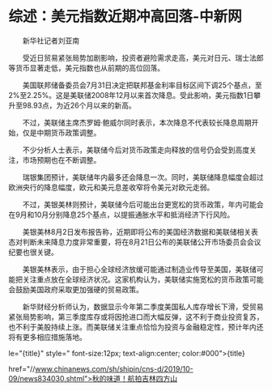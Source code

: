 # 综述：美元指数近期冲高回落-中新网

　　新华社记者刘亚南

　　受近日贸易紧张局势加剧影响，投资者避险需求走高，美元对日元、瑞士法郎等货币显著走低，美元指数也从前期的高位回落。

　　美国联邦储备委员会7月31日决定把联邦基金利率目标区间下调25个基点，至2%至2.25%。这是美联储2008年12月以来首次降息。受此影响，美元指数1日攀升至98.93点，为近26个月以来的新高。

　　不过，美联储主席杰罗姆·鲍威尔同时表示，本次降息不代表较长降息周期开始，仅是中期货币政策调整。

　　不少分析人士表示，美联储今后对货币政策走向释放的信号仍会受到高度关注，市场预期也在不断调整。

　　瑞银集团预计，美联储年内最多还会降息一次。同时，美联储降息幅度会超过欧洲央行的降息幅度，欧元和美元息差收窄将令美元对欧元走弱。

　　不过，美银美林则预计，美联储今后可能出台更宽松的货币政策，年内可能会在9月和10月分别降息25个基点，以提振通胀水平和抵消经济下行风险。

　　美银美林8月2日发布报告称，近期即将公布的美国经济数据和美联储相关表态对判断未来降息力度非常重要，将在8月21日公布的美联储公开市场委员会会议纪要也很关键。

　　美银美林表示，由于担心全球经济放缓可能通过制造业传导至美国，美联储可能把关注重点放在全球经济状况。这家机构认为，美联储实施宽松的货币政策可能会鼓励美国政府采取更加强硬的贸易政策。

　　新华财经分析师认为，数据显示今年第二季度美国私人库存增长下滑，受贸易紧张局势影响，第三季度库存或将因抢进口而大幅反弹，这不利于商业投资复苏，也不利于美股持续上涨。而美联储关注重点恰恰为投资与金融稳定性，预计年内还将有更多相应措施落地。

le="{title}" style=" font-size:12px; text-align:center; color:#000">{title}

href="//www.chinanews.com/sh/shipin/cns-d/2019/10-09/news834030.shtml">秋的味道！航拍吉林四方山

